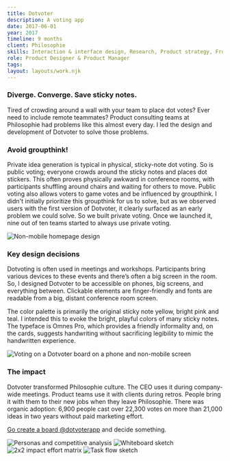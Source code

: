 ```yaml
---
title: Dotvoter
description: A voting app
date: 2017-06-01
year: 2017
timeline: 9 months
client: Philosophie
skills: Interaction & interface design, Research, Product strategy, Front-end coding
role: Product Designer & Product Manager
tags:
layout: layouts/work.njk
---
```


### Diverge. Converge. Save sticky notes.
Tired of crowding around a wall with your team to place dot votes? Ever need to include remote teammates? Product consulting teams at Philosophie had problems like this almost every day. I led the design and development of Dotvoter to solve those problems.

### Avoid groupthink!
Private idea generation is typical in physical, sticky-note dot voting. So is public voting; everyone crowds around the sticky notes and places dot stickers. This often proves physically awkward in conference rooms, with participants shuffling around chairs and waiting for others to move. Public voting also allows voters to game votes and be influenced by groupthink. I didn't initially prioritize this groupthink for us to solve, but as we observed users with the first version of Dotvoter, it clearly surfaced as an early problem we could solve. So we built private voting. Once we launched it, nine out of ten teams started to always use private voting.

<img
  class='post-img'
  src='../../img/dotvoter/dotvoter-screenshot--wide.png'
  srcset=''
  alt='Non-mobile homepage design'
/>

### Key design decisions
Dotvoting is often used in meetings and workshops. Participants bring various devices to these events and there’s often a big screen in the room. So, I designed Dotvoter to be accessible on phones, big screens, and everything between. Clickable elements are finger-friendly and fonts are readable from a big, distant conference room screen.

The color palette is primarily the original sticky note yellow, bright pink and teal. I intended this to evoke the bright, playful colors of many sticky notes. The typeface is Omnes Pro, which provides a friendly informality and, on the cards, suggests handwriting without sacrificing legibility to mimic the handwritten experience.

<img
  class='post-img'
  src='../../img/dotvoter/dotvoter-screenshot--twoWidths.png'
  srcset=''
  alt='Voting on a Dotvoter board on a phone and non-mobile screen'
/>

### The impact
Dotvoter transformed Philosophie culture. The CEO uses it during company-wide meetings. Product teams use it with clients during retros. People bring it with them to their new jobs when they leave Philosophie. There was organic adoption: 6,900 people cast over 22,300 votes on more than 21,000 ideas in two years without paid marketing effort.

<a href='https://dotvoter.com'>Go create a board @dotvoterapp</a> and decide something.

<img
  class='post-img'
  src='../../img/dotvoter/ux-strategy.png'
  srcset=''
  alt='Personas and competitive analysis'
/>
<img
  class='post-img'
  src='../../img/dotvoter/whiteboard-sketch.jpg'
  srcset=''
  alt='Whiteboard sketch'
/>
<img
  class='post-img'
  src='../../img/dotvoter/impact-effort.jpg'
  srcset=''
  alt='2x2 impact effort matrix'
/>
<img
  class='post-img'
  src='../../img/dotvoter/task-flow.jpg'
  srcset=''
  alt='Task flow sketch'
/>
